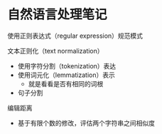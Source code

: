 # 自然语言处理笔记

使用正则表达式（regular expression）规范模式

文本正则化（text normalization）

- 使用字符分割（tokenization）表达
- 使用词元化（lemmatization）表示
  - 就是看看是否有相同的词根
- 句子分割

编辑距离

- 基于有限个数的修改，评估两个字符串之间相似度